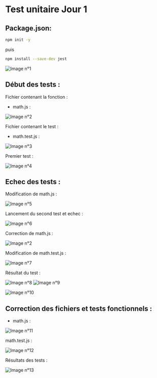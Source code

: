 # **Test unitaire Jour 1** 

## Package.json:

```bash
npm init -y
```

puis
```bash
npm install --save-dev jest
```

![Image n°1](image/1.png)


## Début des tests :

Fichier contenant la fonction :

- math.js :

![Image n°2](image/2.png)


Fichier contenant le test :

- math.test.js :

![Image n°3](image/3.png)


Premier test :

![Image n°4](image/4.png)


## Echec des tests :

Modification de math.js :

![Image n°5](image/5.png)


Lancement du second test et echec :

![Image n°6](image/6.png)


Correction de math.js :

![Image n°2](image/2.png)



Modification de math.test.js :

![Image n°7](image/7.png)


Résultat du test : 

![Image n°8](image/8.png) ![Image n°9](image/9.png)

![Image n°10](image/10.png)



## Correction des fichiers et tests fonctionnels :

- math.js :

![Image n°11](image/11.png)

math.test.js :

![Image n°12](image/12.png)


Résultats des tests :

![Image n°13](image/13.png)






